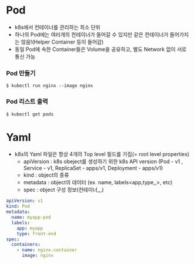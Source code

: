 # Pod
- k8s에서 컨테이너를 관리하는 최소 단위
- 하나의 Pod에는 여러개의 컨테이너가 들어갈 수 있지만 같은 컨테이너가 들어가지는 않음!(Helper Container 등이 들어감)
- 동일 Pod에 속한 Container들은 Volume을 공유하고, 별도 Network 없이 서로 통신 가능

### Pod 만들기
```
$ kubectl run nginx --image nginx 
```
### Pod 리스트 출력
```
$ kubectl get pods
```

# Yaml

- k8s의 Yaml 파일은 항상 4개의 Top level 필드를 가짐(= root level properties)
  - apiVersion : k8s obeject를 생성하기 위한 k8s API version (Pod - v1 , Service - v1, ReplicaSet - apps/v1, Deployment - apps/v1)
  - kind : object의 종류
  - metadata : object의 데이터 (ex. name, labels<app,type,,>, etc)
  - spec : object 구성 정보(컨테이너,,,)

```yaml
apiVersion: v1
kind: Pod
metadata:
  name: myapp-pod
  labels:
    app: myapp
    type: front-end
spec:
  containers:
    - name: nginx-container
      image: nginx
```
      
